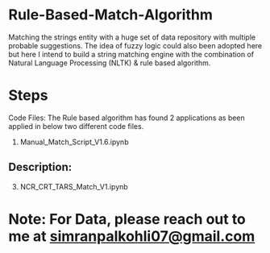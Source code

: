 # Rule-Based-Match-Algorithm
Matching the strings entity with a huge set of data repository with multiple probable suggestions.
The idea of fuzzy logic could also been adopted here but here I intend to build a string matching engine with the combination of
Natural Language Processing (NLTK) & rule based algorithm.

# Steps
Code Files: The Rule based algorithm has found 2 applications as been applied in below two different code files.
1) Manual_Match_Script_V1.6.ipynb
## Description: 

3) NCR_CRT_TARS_Match_V1.ipynb

# Note: For Data, please reach out to me at simranpalkohli07@gmail.com

